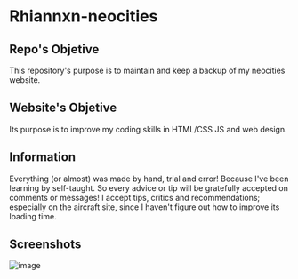 # Rhiannxn-neocities

## Repo's Objetive

This repository's purpose is to maintain and keep a backup of my neocities website.

## Website's Objetive

Its purpose is to improve my coding skills in HTML/CSS JS and web design.

## Information

Everything (or almost) was made by hand, trial and error! Because I've been learning by self-taught. So every advice or tip will be gratefully accepted on comments
or messages! I accept tips, critics and recommendations; especially on the aircraft site, since I haven't figure out how to improve its loading time.

## Screenshots
![image](https://github.com/where-are-the-avocados/Rhiannxn-neocities/assets/134813267/4ab225e2-d7e4-4c7e-a4bf-70e615b1ffbf)
